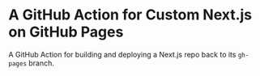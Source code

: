 # A GitHub Action for Custom Next.js on GitHub Pages

A GitHub Action for building and deploying a Next.js repo back to its `gh-pages` branch. 
